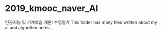# 2019_kmooc_naver_AI
인공지능 및 기계학습 개론Ⅰ 수업필기
This folder has many files written about my al and algorithm notes...

